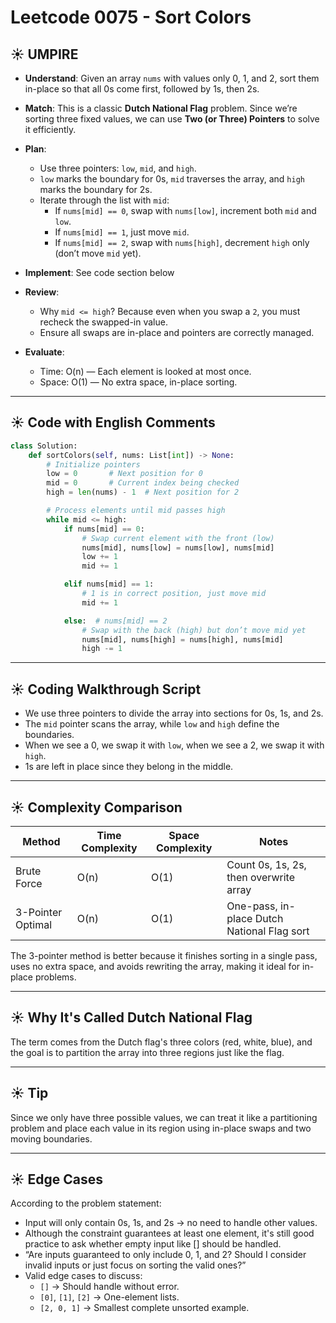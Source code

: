 # Leetcode 0075 - Sort Colors

## ☀️ UMPIRE

- **Understand**: Given an array `nums` with values only 0, 1, and 2, sort them in-place so that all 0s come first, followed by 1s, then 2s.

- **Match**: This is a classic **Dutch National Flag** problem. Since we’re sorting three fixed values, we can use **Two (or Three) Pointers** to solve it efficiently.

- **Plan**:

  - Use three pointers: `low`, `mid`, and `high`.
  - `low` marks the boundary for 0s, `mid` traverses the array, and `high` marks the boundary for 2s.
  - Iterate through the list with `mid`:
    - If `nums[mid] == 0`, swap with `nums[low]`, increment both `mid` and `low`.
    - If `nums[mid] == 1`, just move `mid`.
    - If `nums[mid] == 2`, swap with `nums[high]`, decrement `high` only (don’t move `mid` yet).

- **Implement**: See code section below

- **Review**:

  - Why `mid <= high`? Because even when you swap a `2`, you must recheck the swapped-in value.
  - Ensure all swaps are in-place and pointers are correctly managed.

- **Evaluate**:

  - Time: O(n) — Each element is looked at most once.
  - Space: O(1) — No extra space, in-place sorting.

---

## ☀️ Code with English Comments

```python
class Solution:
    def sortColors(self, nums: List[int]) -> None:
        # Initialize pointers
        low = 0       # Next position for 0
        mid = 0       # Current index being checked
        high = len(nums) - 1  # Next position for 2

        # Process elements until mid passes high
        while mid <= high:
            if nums[mid] == 0:
                # Swap current element with the front (low)
                nums[mid], nums[low] = nums[low], nums[mid]
                low += 1
                mid += 1

            elif nums[mid] == 1:
                # 1 is in correct position, just move mid
                mid += 1

            else:  # nums[mid] == 2
                # Swap with the back (high) but don’t move mid yet
                nums[mid], nums[high] = nums[high], nums[mid]
                high -= 1
```

---

## ☀️ Coding Walkthrough Script 

- We use three pointers to divide the array into sections for 0s, 1s, and 2s.
- The `mid` pointer scans the array, while `low` and `high` define the boundaries.
- When we see a 0, we swap it with `low`, when we see a 2, we swap it with `high`.
- 1s are left in place since they belong in the middle.

---

## ☀️ Complexity Comparison

| Method            | Time Complexity | Space Complexity | Notes                                       |
| ----------------- | --------------- | ---------------- | ------------------------------------------- |
| Brute Force       | O(n)            | O(1)             | Count 0s, 1s, 2s, then overwrite array      |
| 3-Pointer Optimal | O(n)            | O(1)             | One-pass, in-place Dutch National Flag sort |

The 3-pointer method is better because it finishes sorting in a single pass, uses no extra space, and avoids rewriting the array, making it ideal for in-place problems.

---

## ☀️ Why It's Called Dutch National Flag

The term comes from the Dutch flag's three colors (red, white, blue), and the goal is to partition the array into three regions just like the flag.

---

## ☀️ Tip

Since we only have three possible values, we can treat it like a partitioning problem and place each value in its region using in-place swaps and two moving boundaries.

---

## ☀️ Edge Cases

According to the problem statement:

- Input will only contain 0s, 1s, and 2s → no need to handle other values.
- Although the constraint guarantees at least one element, it's still good practice to ask whether empty input like [] should be handled.
- “Are inputs guaranteed to only include 0, 1, and 2? Should I consider invalid inputs or just focus on sorting the valid ones?”
- Valid edge cases to discuss:
  - `[]` → Should handle without error. 
  - `[0]`, `[1]`, `[2]` → One-element lists.
  - `[2, 0, 1]` → Smallest complete unsorted example.
